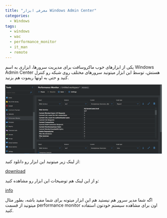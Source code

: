 ```yaml
---
title: "معرفی ابزار Windows Admin Center"
categories:
  - Windows
tags:
  - windows
  - wac
  - performance_monitor
  - it_man
  - remote
---
```


یکی از ابزارهای خوب ماکروسافت برای مدیریت سرورها، ابزاری به اسم Windows Admin Center هستش، توسط این ابزار میتونید سرورهای مختلف روی شبکه رو کنترل کنید و حتی به اونها ریموت هم بزنید.  

<p align="center" >
  <img src="/assets/img/wac.png" alt="mhkarami97" width="600" />
</p>

از لینک زیر میتونید این ابزار رو دانلود کنید:  

[download](https://aka.ms/wacdownload)  

و از این لینک هم توضیحات این ابزار رو مشاهده کنید:  

[info](https://docs.microsoft.com/en-us/windows-server/manage/windows-admin-center/overview) 

اگه شما مدیر سرور هم نیستید هم این ابزار میتونه برای شما مفید باشه، بطور مثال میتونید از قسمت performance monitor اون برای مشاهده سیستم خودتون استفاده کنید.  
